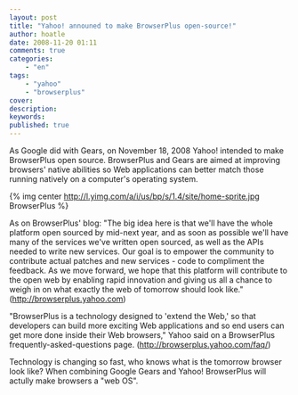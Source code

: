 ```yaml
---
layout: post
title: "Yahoo! announed to make BrowserPlus open-source!"
author: hoatle
date: 2008-11-20 01:11
comments: true
categories:
    - "en"
tags:
    - "yahoo"
    - "browserplus"
cover:
description:
keywords:
published: true
---
```


As Google did with Gears, on November 18, 2008 Yahoo! intended to make BrowserPlus open source.
BrowserPlus and Gears are aimed at improving browsers' native abilities so Web applications can
better match those running natively on a computer's operating system.

<!-- more -->

{% img center http://l.yimg.com/a/i/us/bp/s/1.4/site/home-sprite.jpg BrowserPlus %}

As on BrowserPlus' blog: "The big idea here is that we'll have the whole platform open sourced by
mid-next year, and as soon as possible we'll have many of the services we've written open sourced,
as well as the APIs needed to write new services. Our goal is to empower the community to contribute
actual patches and new services - code to compliment the feedback. As we move forward, we hope that
this platform will contribute to the open web by enabling rapid innovation and giving us all a
chance to weigh in on what exactly the web of tomorrow should look like."
(http://browserplus.yahoo.com)

"BrowserPlus is a technology designed to 'extend the Web,' so that developers can build more
exciting Web applications and so end users can get more done inside their Web browsers," Yahoo
said on a BrowserPlus frequently-asked-questions page. (http://browserplus.yahoo.com/faq/)

Technology is changing so fast, who knows what is the tomorrow browser look like? When combining
Google Gears and Yahoo! BrowserPlus will actully make browsers a "web OS".
